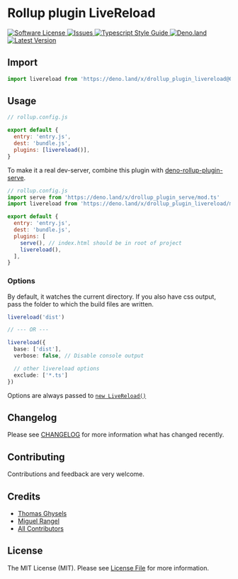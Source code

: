 # Rollup plugin LiveReload

<a href="LICENSE">
  <img src="https://img.shields.io/badge/license-MIT-brightgreen.svg" alt="Software License" />
</a>
<a href="https://github.com/denyncrawford/deno-rollup-plugin-livereload/issues">
  <img src="https://img.shields.io/github/issues/denyncrawford/deno-rollup-plugin-livereload.svg" alt="Issues" />
</a>
<a href="https://github.com/standard/ts-standard/">
  <img src="https://img.shields.io/badge/code%20style-standard-brightgreen.svg" alt="Typescript Style Guide" />
</a>
<a href="https://deno.land/x/drollup_plugin_livereload">
  <img src="https://img.shields.io/badge/deno-^1.8.1-informational.svg?style=flat-squar" alt="Deno.land" />
</a>
<a href="https://github.com/denyncrawford/deno-rollup-plugin-livereload/releases">
  <img src="https://img.shields.io/github/release/denyncrawford/deno-rollup-plugin-livereload.svg" alt="Latest Version" />
</a>

## Import

```typescript
import livereload from 'https://deno.land/x/drollup_plugin_livereload@0.1.0/mod.ts'
```

## Usage

```js
// rollup.config.js

export default {
  entry: 'entry.js',
  dest: 'bundle.js',
  plugins: [livereload()],
}
```

To make it a real dev-server, combine this plugin with [deno-rollup-plugin-serve].

```js
// rollup.config.js
import serve from 'https://deno.land/x/drollup_plugin_serve/mod.ts'
import livereload from 'https://deno.land/x/drollup_plugin_livereload/mod.ts'

export default {
  entry: 'entry.js',
  dest: 'bundle.js',
  plugins: [
    serve(), // index.html should be in root of project
    livereload(),
  ],
}
```

### Options

By default, it watches the current directory. If you also have css output, pass the folder to which the build files are written.

```typescript
livereload('dist')

// --- OR ---

livereload({
  base: ['dist'],
  verbose: false, // Disable console output

  // other livereload options
  exclude: ['*.ts']
})
```

Options are always passed to [`new LiveReload()`][deno-livereload]

## Changelog

Please see [CHANGELOG](CHANGELOG.md) for more information what has changed recently.

## Contributing

Contributions and feedback are very welcome.

## Credits

- [Thomas Ghysels](https://github.com/thgh)
- [Miguel Rangel](https://github.com/denyncrawford)
- [All Contributors][link-contributors]

## License

The MIT License (MIT). Please see [License File](LICENSE) for more information.

[link-author]: https://github.com/thgh
[link-contributors]: ../../contributors
[deno-livereload]: https://deno.land/x/livereload
[deno-rollup-plugin-serve]: https://deno.land/x/drollup_plugin_serve
